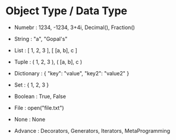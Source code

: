 # Object Type / Data Type

- Numebr : 1234, -1234, 3+4i, Decimal(), Fraction()

- String : "a", "Gopal's"

- List : [ 1, 2, 3 ], [ [a, b], c ]

- Tuple : ( 1, 2, 3 ), ( [a, b], c )

- Dictionary : { "key": "value", "key2": "value2" }

- Set : { 1, 2, 3 }

- Boolean : True, False

- File : open("file.txt")

- None : None

- Advance : Decorators, Generators, Iterators, MetaProgramming
